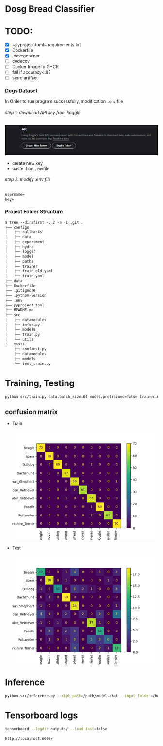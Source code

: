 # Dosg Bread Classifier

# TODO:
- [X] ~pyproject.toml~ requirements.txt
- [X] Dockerfile
- [X] .devcontainer
- [ ] codecov
- [ ] Docker Image to GHCR
- [ ] fail if accuracy<.95 
- [ ] store artifact

### [Dogs Dataset](https://www.kaggle.com/datasets/khushikhushikhushi/dog-breed-image-dataset)
In Order to run program successfully, modification `.env` file
###### step 1: download API key from kaggle
![kaggle key](./assets/kaggle_key.png)
- create new key
- paste it on `.env`file

###### step 2: modify .env file
```
username=
key=
```


### Project Folder Structure
```sh.
$ tree --dirsfirst -L 2 -a -I .git .
├── configs
│   ├── callbacks
│   ├── data
│   ├── experiment
│   ├── hydra
│   ├── logger
│   ├── model
│   ├── paths
│   ├── trainer
│   ├── train_old.yaml
│   └── train.yaml
├── data
├── Dockerfile
├── .gitignore
├── .python-version
├── .env
├── pyproject.toml
├── README.md
├── src
│   ├── datamodules
│   ├── infer.py
│   ├── models
│   ├── train.py
│   └── utils
└── tests
    ├── conftest.py
    ├── datamodules
    ├── models
    └── test_train.py

```

# Training, Testing
```sh
python src/train.py data.batch_size:64 model.pretrained=false trainer.max_epochs=10
```
## confusion matrix
- Train

    ![Training](./assets/confusion_matrix(train).png)

- Test

    ![Testing](./assets/confusion_matrix(test).png)



# Inference
```sh 
python src/inference.py --ckpt_path=/path/model.ckpt --input_folder=/home/path_folder --output_folder=/home/path_folder
```


# Tensorboard logs
```sh
tensorboard --logdir outputs/ --load_fast=false
```

```website
http://localhost:6006/
```
